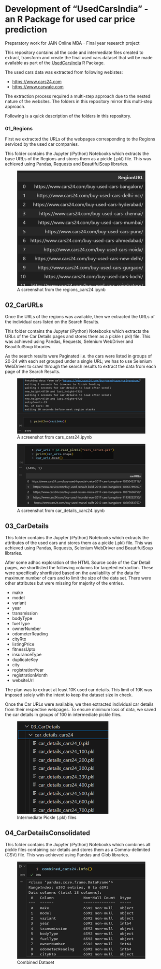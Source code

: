 

# Development of “UsedCarsIndia” - an R Package for used car price prediction

Preparatory work for JAIN Online MBA - Final year research project

This repository contains all the code and intermediate files created to
extract, transform and create the final used cars dataset that will be
made available as part of the
[UsedCarsIndia](https://github.com/vkatti/UsedCarsIndia "Link to Github Repository")
R Package.

The used cars data was extracted from following webistes:

-   https://www.cars24.com
-   https://www.carwale.com

The extraction process required a multi-step approach due to the nested
nature of the websites. The folders in this repository mirror this
multi-step approach.

Following is a quick description of the folders in this repository.

### 01_Regions

First we extracted the URLs of the webpages corresponding to the Regions
serviced by the used car companies.

This folder contains the Jupyter (iPython) Notebooks which extracts the
base URLs of the Regions and stores them as a pickle (.pkl) file. This
was achieved using Pandas, Requests and BeautifulSoup libraries.

<figure>
<img src="images/clipboard-233799253.png"
alt="A screenshot from the regions_cars24.ipynb" />
<figcaption aria-hidden="true">A screenshot from the
regions_cars24.ipynb</figcaption>
</figure>

## 02_CarURLs

Once the URLs of the regions was available, then we extracted the URLs
of the individual cars listed on the Search Results.

This folder contains the Jupyter (iPython) Notebooks which extracts the
URLs of the Car Details pages and stores them as a pickle (.pkl) file.
This was achieved using Pandas, Requests, Selenium WebDriver and
BeautifulSoup libraries.

As the search results were Paginated i.e. the cars were listed in groups
of 20-24 with each set grouped under a single URL; we has to use
Selenium WebDriver to crawl through the search results to extract the
data from each page of the Search Results.

<figure>
<img src="images/clipboard-2506115197.png"
alt="A screenshot from cars_cars24.ipynb" />
<figcaption aria-hidden="true">A screenshot from
cars_cars24.ipynb</figcaption>
</figure>

<figure>
<img src="images/clipboard-3881363627.png"
alt="A screenshot from car_details_cars24.ipynb" />
<figcaption aria-hidden="true">A screenshot from
car_details_cars24.ipynb</figcaption>
</figure>

## 03_CarDetails

This folder contains the Jupyter (iPython) Notebooks which extracts the
attributes of the used cars and stores them as a pickle (.pkl) file.
This was achieved using Pandas, Requests, Selenium WebDriver and
BeautifulSoup libraries.

After some adhoc exploration of the HTML Source code of the Car Detail
pages, we shortlisted the following columns for targeted extraction.
These were specifically shortlisted based on the availability of the
data for maximum number of cars and to limit the size of the data set.
There were other attributes but were missing for majority of the
entries.

-   make
-   model
-   variant
-   year
-   transmission
-   bodyType
-   fuelType
-   ownerNumber
-   odometerReading
-   cityRto
-   listingPrice
-   fitnessUpto
-   insuranceType
-   duplicateKey
-   city
-   registrationYear
-   registrationMonth
-   websiteUrl

The plan was to extract at least 10K used car details. This limit of 10K
was imposed solely with the intent to keep the dataset size in check.

Once the Car URLs were available, we then extracted individual car
details from their respective webpages. To ensure minimum loss of data,
we saved the car details in groups of 100 in intermediate pickle files.

<figure>
<img src="images/clipboard-3736843883.png"
alt="Intermediate Pickle (.pkl) files" />
<figcaption aria-hidden="true">Intermediate Pickle (.pkl)
files</figcaption>
</figure>

## 04_CarDetailsConsolidated

This folder contains the Jupyter (iPython) Notebooks which combines all
pickle files containing car details and stores them as a Comma-delimited
(CSV) file. This was achieved using Pandas and Glob libraries.

<figure>
<img src="images/clipboard-2497184986.png" alt="Combined Dataset" />
<figcaption aria-hidden="true">Combined Dataset</figcaption>
</figure>
